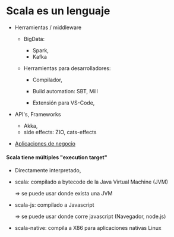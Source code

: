 # Scala es un lenguaje

- Herramientas / middleware

  - BigData: 

    - Spark, 
    - Kafka

  - Herramientas para desarrolladores:

    - Compilador, 

    - Build automation: SBT, Mill

    - Extensión para VS-Code,

      

- API's, Frameworks

  - Akka,
  - side effects: ZIO, cats-effects

  

- [Aplicaciones de negocio](aplicaciones_negocio.md)



#### Scala tiene múltiples "execution target"

- Directamente interpretado,

- scala: compilado a bytecode de la Java Virtual Machine (JVM)

  => se puede usar donde exista una JVM

- scala-js: compilado a Javascript

  => se puede usar donde corre javascript (Navegador, node.js)

- scala-native: compila a X86 para aplicaciones nativas Linux

  

